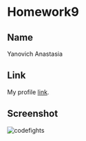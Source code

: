 # Homework9

## Name

Yanovich Anastasia


## Link

My profile [link](https://codefights.com/profile/yanovich_anasta/stats).

## Screenshot

![codefights](https://pp.userapi.com/c639429/v639429819/6567d/LR-qiqg495M.jpg)

